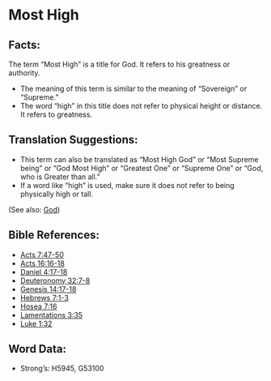 # Most High

## Facts:

The term “Most High” is a title for God. It refers to his greatness or authority.

* The meaning of this term is similar to the meaning of “Sovereign” or “Supreme.”
* The word “high” in this title does not refer to physical height or distance. It refers to greatness.

## Translation Suggestions:

* This term can also be translated as “Most High God” or “Most Supreme being” or “God Most High” or “Greatest One” or “Supreme One” or “God, who is Greater than all.”
* If a word like “high” is used, make sure it does not refer to being physically high or tall.

(See also: [God](../kt/god.md))

## Bible References:

* [Acts 7:47-50](rc://en/tn/help/act/07/47)
* [Acts 16:16-18](rc://en/tn/help/act/16/16)
* [Daniel 4:17-18](rc://en/tn/help/dan/04/17)
* [Deuteronomy 32:7-8](rc://en/tn/help/deu/32/07)
* [Genesis 14:17-18](rc://en/tn/help/gen/14/17)
* [Hebrews 7:1-3](rc://en/tn/help/heb/07/01)
* [Hosea 7:16](rc://en/tn/help/hos/07/16)
* [Lamentations 3:35](rc://en/tn/help/lam/03/35)
* [Luke 1:32](rc://en/tn/help/luk/01/32)

## Word Data:

* Strong’s: H5945, G53100

